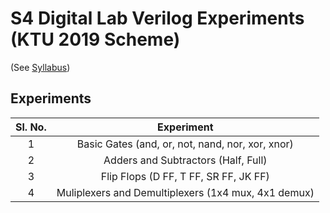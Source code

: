 ﻿# S4 Digital Lab Verilog Experiments (KTU 2019 Scheme)

(See [Syllabus](https://drive.google.com/file/d/13fYuLQXzB5pdsD74QM5WEU50uWhqZvvY/view))

## Experiments
| **Sl. No.** | **Experiment**                                 |
|:-----------:|:----------------------------------------------:|
| 1           | Basic Gates (and, or, not, nand, nor, xor, xnor)    |
| 2           | Adders and Subtractors (Half, Full)            |
| 3           | Flip Flops (D FF, T FF, SR FF, JK FF)          |
| 4           | Muliplexers and Demultiplexers (1x4 mux, 4x1 demux)                  |
